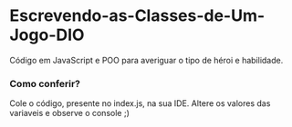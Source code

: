 # Escrevendo-as-Classes-de-Um-Jogo-DIO
Código em JavaScript e POO para averiguar o tipo de héroi e habilidade.
### Como conferir?
Cole o código, presente no index.js, na sua IDE. Altere os valores das variaveis e observe o console ;)
